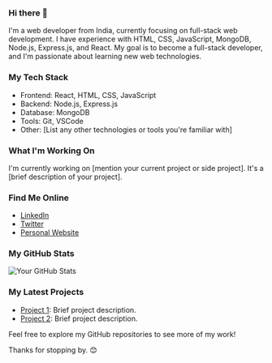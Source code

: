 ### Hi there 👋

I'm a web developer from India, currently focusing on full-stack web development. I have experience with HTML, CSS, JavaScript, MongoDB, Node.js, Express.js, and React. My goal is to become a full-stack developer, and I'm passionate about learning new web technologies.

### My Tech Stack

- Frontend: React, HTML, CSS, JavaScript
- Backend: Node.js, Express.js
- Database: MongoDB
- Tools: Git, VSCode
- Other: [List any other technologies or tools you're familiar with]

### What I'm Working On

I'm currently working on [mention your current project or side project]. It's a [brief description of your project].

### Find Me Online

- [LinkedIn](https://www.linkedin.com/in/your-profile)
- [Twitter](https://twitter.com/your-handle)
- [Personal Website](https://www.yourwebsite.com)

### My GitHub Stats

![Your GitHub Stats](https://github-readme-stats.vercel.app/api?username=your-username&show_icons=true)

### My Latest Projects

- [Project 1](link-to-project-1): Brief project description.
- [Project 2](link-to-project-2): Brief project description.

Feel free to explore my GitHub repositories to see more of my work!

Thanks for stopping by. 😊
<!--
**zZedx/zZedx** is a ✨ _special_ ✨ repository because its `README.md` (this file) appears on your GitHub profile.

Here are some ideas to get you started:

- 🔭 I’m currently working on ...
- 🌱 I’m currently learning ...
- 👯 I’m looking to collaborate on ...
- 🤔 I’m looking for help with ...
- 💬 Ask me about ...
- 📫 How to reach me: ...
- 😄 Pronouns: ...
- ⚡ Fun fact: ...
-->
